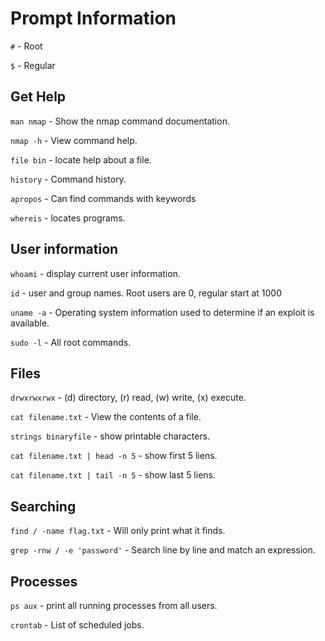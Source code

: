 # Prompt Information
`#` - Root 

`$` - Regular 

## Get Help
`man nmap` - Show the nmap command documentation.

`nmap -h` - View command help.

`file bin` - locate help about a file.

`history` - Command history.

`apropos` - Can find commands with keywords

`whereis` - locates programs.

## User information
`whoami` - display current user information.

`id` - user and group names. Root users are 0, regular start at 1000

`uname -a` - Operating system information used to determine if an exploit is available.

`sudo -l` - All root commands.

## Files
`drwxrwxrwx` - (d) directory, (r) read, (w) write, (x) execute.

`cat filename.txt` - View the contents of a file.

`strings binaryfile` - show printable characters.

`cat filename.txt | head -n 5` - show first 5 liens.

`cat filename.txt | tail -n 5` - show last 5 liens.

## Searching
`find / -name flag.txt` - Will only print what it finds.

`grep -rnw / -e 'password'` - Search line by line and match an expression.

## Processes
`ps aux` - print all running processes from all users.

`crontab` - List of scheduled jobs.
